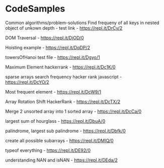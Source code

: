# CodeSamples
Common algorithms/problem-solutions
Find frequeny of all keys in nested object of unkown depth - test link - https://repl.it/DrCv/2

DOM Traversal - https://repl.it/DjOD/0

Hoisting example - https://repl.it/DqDP/2

towersOfHanoi test file - https://repl.it/Dgyo/1

Maximum Element hackerrank  - https://repl.it/Dc1K/0

sparse arrays search frequency hacker rank javascript - https://repl.it/DcYO/2

Most frequent element - https://repl.it/DcW9/1

Array Rotation  Shift HackerRank - https://repl.it/DcTX/2

Merge 2 unsorted array into 1 sorted array - https://repl.it/DcCa/0

largest sum of hourglass - https://repl.it/DbuA/0

palindrome, largest sub palindrome - https://repl.it/Dbfk/0

create all possible subarrays - https://repl.it/DMIQ/0

typeof everything - https://repl.it/DE92/0

understanding NAN and isNAN - https://repl.it/DEda/2

